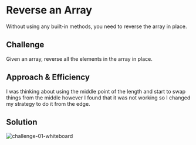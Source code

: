 # Reverse an Array
<!-- Short summary or background information -->
Without using any built-in methods, you need to reverse the array in place.

## Challenge
<!-- Description of the challenge -->
Given an array, reverse all the elements in the array in place.

## Approach & Efficiency
<!-- What approach did you take? Why? What is the Big O space/time for this approach? -->
I was thinking about using the middle point of the length and start to swap things from the middle however I found that it was not working so I changed my strategy to do it from the edge.

## Solution
![challenge-01-whiteboard]("./code-challenge-01.jpg")